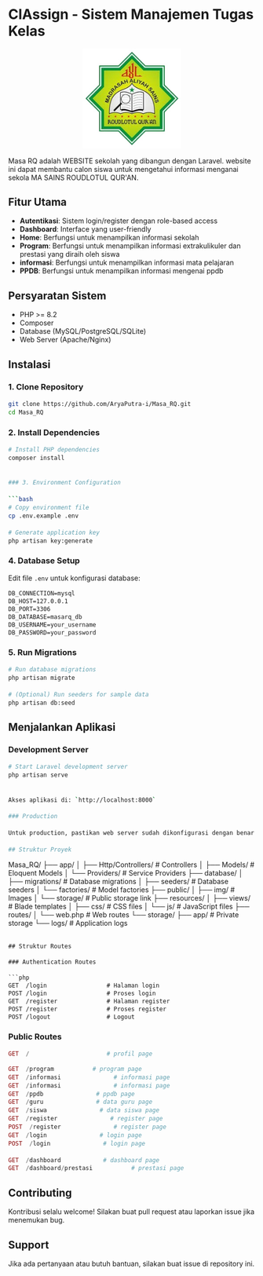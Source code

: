 # ClAssign - Sistem Manajemen Tugas Kelas

<p align="center">
<img src="public\images\logo.png" width="200" alt="ClAssign Logo">
</p>

Masa RQ adalah WEBSITE sekolah yang dibangun dengan Laravel. website ini dapat membantu calon siswa untuk mengetahui informasi menganai sekola MA SAINS ROUDLOTUL QUR'AN.

## Fitur Utama
-   **Autentikasi**: Sistem login/register dengan role-based access
-   **Dashboard**: Interface yang user-friendly 
-   **Home**: Berfungsi untuk menampilkan informasi sekolah
-   **Program**: Berfungsi untuk menampilkan informasi extrakulikuler dan prestasi yang diraih oleh siswa
-   **informasi**: Berfungsi untuk menampilkan informasi mata pelajaran
-   **PPDB**: Berfungsi untuk menampilkan informasi mengenai ppdb


## Persyaratan Sistem

-   PHP >= 8.2
-   Composer
-   Database (MySQL/PostgreSQL/SQLite)
-   Web Server (Apache/Nginx)

## Instalasi

### 1. Clone Repository

```bash
git clone https://github.com/AryaPutra-i/Masa_RQ.git
cd Masa_RQ
```

### 2. Install Dependencies

```bash
# Install PHP dependencies
composer install


### 3. Environment Configuration

```bash
# Copy environment file
cp .env.example .env

# Generate application key
php artisan key:generate
```

### 4. Database Setup

Edit file `.env` untuk konfigurasi database:

```env
DB_CONNECTION=mysql
DB_HOST=127.0.0.1
DB_PORT=3306
DB_DATABASE=masarq_db
DB_USERNAME=your_username
DB_PASSWORD=your_password
```

### 5. Run Migrations

```bash
# Run database migrations
php artisan migrate

# (Optional) Run seeders for sample data
php artisan db:seed
```


## Menjalankan Aplikasi

### Development Server

```bash
# Start Laravel development server
php artisan serve


Akses aplikasi di: `http://localhost:8000`

### Production

Untuk production, pastikan web server sudah dikonfigurasi dengan benar dan arahkan document root ke folder `public/`.

## Struktur Proyek

```
Masa_RQ/
├── app/
│   ├── Http/Controllers/     # Controllers
│   ├── Models/              # Eloquent Models
│   └── Providers/           # Service Providers
├── database/
│   ├── migrations/          # Database migrations
│   ├── seeders/            # Database seeders
│   └── factories/          # Model factories
├── public/
│   ├── img/                # Images
│   └── storage/            # Public storage link
├── resources/
│   ├── views/              # Blade templates
│   ├── css/                # CSS files
│   └── js/                 # JavaScript files
├── routes/
│   └── web.php             # Web routes
└── storage/
    ├── app/                # Private storage
    └── logs/               # Application logs
```

## Struktur Routes

### Authentication Routes

```php
GET  /login                 # Halaman login
POST /login                 # Proses login
GET  /register              # Halaman register
POST /register              # Proses register
POST /logout                # Logout
```

### Public Routes

```php
GET  /                      # profil page
```

```php
GET  /program           # program page
GET  /informasi               # informasi page
GET  /informasi               # informasi page
GET  /ppdb               # ppdb page
GET  /guru               # data guru page
GET  /siswa               # data siswa page
GET  /register               # register page
POST  /register               # register page
GET  /login               # login page
POST  /login               # login page

GET  /dashboard            # dashboard page
GET  /dashboard/prestasi           # prestasi page
```

## Contributing

Kontribusi selalu welcome! Silakan buat pull request atau laporkan issue jika menemukan bug.

## Support

Jika ada pertanyaan atau butuh bantuan, silakan buat issue di repository ini.

